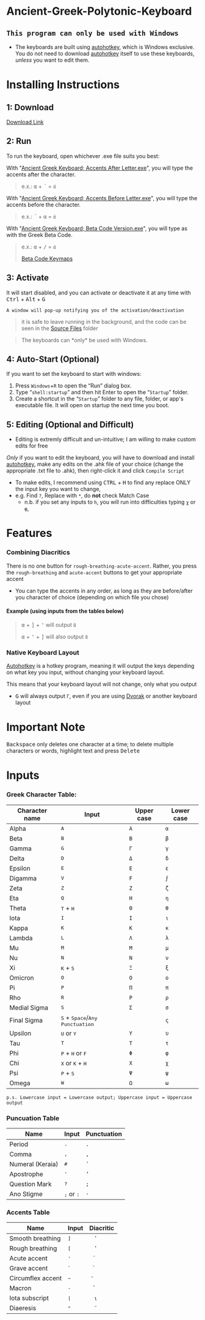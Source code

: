 # Ancient-Greek-Polytonic-Keyboard

## **`This program can only be used with Windows`**
- The keyboards are built using [autohotkey](https://www.autohotkey.com/), which is Windows exclusive. You do not need to download [autohotkey](https://www.autohotkey.com/) itself to use these keyboards, _unless_ you want to edit them.
# Installing Instructions

## 1: Download
[Download Link](https://github.com/Ithemule/Ancient-Greek-Polytonic-Keyboard/archive/refs/heads/main.zip)


## 2: Run
To run the keyboard, open whichever .exe file suits you best:

With "[Ancient Greek Keyboard; Accents After Letter.exe](https://github.com/Ithemule/Ancient-Greek-Polytonic-Keyboard/blob/main/Ancient%20Greek%20Keyboard%3B%20Accents%20After%20Letter.exe)", you will type the accents after the character.

> e.x.: <kbd>α</kbd> + <kbd>´</kbd> = `ά`

With "[Ancient Greek Keyboard; Accents Before Letter.exe](https://github.com/Ithemule/Ancient-Greek-Polytonic-Keyboard/blob/main/Ancient%20Greek%20Keyboard%3B%20Accents%20Before%20Letter.exe)", you will type the accents before the character. 

> e.x.: <kbd>´</kbd> + <kbd>α</kbd> = `ά`

With "[Ancient Greek Keyboard; Beta Code Version.exe](https://github.com/Ithemule/Ancient-Greek-Polytonic-Keyboard/blob/main/Ancient%20Greek%20Keyboard%3B%20Beta%20Code%20Version.exe)", you will type as with the Greek Beta Code. 

> e.x.: <kbd>α</kbd> + <kbd>/</kbd> = `ά`
>
> [Beta Code Keymaps](https://en.wikipedia.org/wiki/Beta_Code#Greek_alphabet)


## 3: Activate
It will start disabled, and you can activate or deactivate it at any time with <kbd>Ctrl</kbd> + <kbd>Alt</kbd> + <kbd>G</kbd>

	A window will pop-up notifying you of the activation/deactivation

>it is safe to leave running in the background, and the code can be seen in the [Source Files](https://github.com/Ithemule/Ancient-Greek-Polytonic-Keyboard/tree/main/Source%20Files) folder

>The keyboards can \*only\* be used with Windows.

## 4: Auto-Start (Optional)
If you want to set the keyboard to start with windows:
1. Press `Windows`+`R` to open the “Run” dialog box.
2. Type “`shell:startup`” and then hit Enter to open the “`Startup`” folder.
3. Create a shortcut in the “`Startup`” folder to any file, folder, or app's executable file. It will open on startup the next time you boot.

## 5: Editing (Optional and Difficult)
- Editing is extremly difficult and un-intuitive; I am willing to make custom edits for free

*Only* if you want to edit the keyboard, you will have to download and install [autohotkey](https://www.autohotkey.com/), make any edits on the .ahk file of your choice (change the appropriate .txt file to .ahk), then right-click it and click `Compile Script`

- To make edits, I recommend using <kbd>CTRL</kbd> + <kbd>H</kbd> to find any replace ONLY the input key you want to change, 
 - e.g. Find ` ? `, Replace with ` * `, do **not** check Match Case
   - n.b. if you set any inputs to `h`, you will run into difficulties typing `χ` or `φ`, 

# Features

### Combining Diacritics

There is no one button for `rough-breathing-acute-accent`.
Rather, you press the `rough-breathing` and `acute-accent` buttons to get your appropriate accent
- You can type the accents in any order, as long as they are before/after you character of choice (depending on which file you chose)
#### Example (using inputs from the tables below)

> <kbd>α</kbd> + <kbd>]</kbd> + <kbd>'</kbd> will output `ἄ`
>
> <kbd>α</kbd> + <kbd>'</kbd> + <kbd>]</kbd> will also output `ἄ`

### Native Keyboard Layout

[Autohotkey](https://www.autohotkey.com/) is a hotkey program, meaning it will output the keys depending on what key you input, without changing your keyboard layout.

This means that your keyboard layout will not change, only what you output
- <kbd>G</kbd> will always output `Γ`, even if you are using [Dvorak](https://en.wikipedia.org/wiki/Dvorak_keyboard_layout) or another keyboard layout

# Important Note
<kbd>Backspace</kbd> only deletes one character at a time; to delete multiple characters or words, highlight text and press <kbd>Delete</kbd>

# Inputs
### Greek Character Table:

| Character name | Input | Upper case | Lower case |
| --- | --- | --- | --- |
| Alpha | <kbd>A</kbd> | `Α` | `α` |
| Beta 	| <kbd>B</kbd> | `Β` | `β` |
| Gamma | <kbd>G</kbd> | `Γ` | `γ` |
| Delta | <kbd>D</kbd> | `Δ` | `δ` |
| Epsilon | <kbd>E</kbd> | `Ε` | `ε` |
| Digamma | <kbd>V</kbd> | `Ϝ` | `ϝ` |
| Zeta | <kbd>Z</kbd> | `Ζ` | `ζ` |
| Eta | <kbd>Q</kbd> | `Η` | `η` |
| Theta | <kbd>T</kbd> + <kbd>H</kbd> | `Θ` | `θ` |
| Iota | <kbd>I</kbd> | `Ι` | `ι` |
| Kappa | <kbd>K</kbd> | `Κ` | `κ` |
| Lambda | <kbd>L</kbd> | `Λ` | `λ` |
| Mu | <kbd>M</kbd> | `Μ` | `μ` |
| Nu | <kbd>N</kbd> | `Ν` | `ν` |
| Xi | <kbd>K</kbd> + <kbd>S</kbd> | `Ξ` | `ξ` |
| Omicron | <kbd>O</kbd> | `Ο` | `ο` |
| Pi | <kbd>P</kbd> | `Π` | `π` |
| Rho | <kbd>R</kbd> | `Ρ` | `ρ` |
| Medial Sigma | <kbd>S</kbd> | `Σ` | `σ` |
| Final Sigma | <kbd>S</kbd> + <kbd>Space</kbd>/<kbd>Any Punctuation</kbd> |  | `ς` |
| Upsilon | <kbd>U</kbd> or <kbd>Y</kbd> | `Υ` | `υ` |
| Tau | <kbd>T</kbd> | `Τ` | `τ` |
| Phi | <kbd>P</kbd> + <kbd>H</kbd> or <kbd>F</kbd> | `Φ` | `φ` |
| Chi | <kbd>X</kbd> or <kbd>K</kbd> + <kbd>H</kbd> | `Χ` | `χ` |
| Psi | <kbd>P</kbd> + <kbd>S</kbd> | `Ψ` | `ψ` |
| Omega | <kbd>W</kbd> | `Ω` | `ω` |

	p.s. Lowercase input = Lowercase output; Uppercase input = Uppercase output
### Puncuation Table

| Name | Input | Punctuation |
| --- | --- | --- |
| Period | <kbd>.</kbd> | `.` |
| Comma | <kbd>,</kbd> | `,` |
| Numeral (Keraia) | <kbd>#</kbd> | `ʹ` |
| Apostrophe | <kbd>'</kbd> | `’` |
| Question Mark | <kbd>?</kbd> | `;` |
| Ano Stigme | <kbd>;</kbd> or <kbd>:</kbd> | `·` |

### Accents Table

| Name | Input | Diacritic |
| --- | --- | --- |
| Smooth breathing | <kbd>]</kbd> | ` ̓  ` |
| Rough breathing | <kbd>[</kbd> | ` ̔  ` |
| Acute accent | <kbd>'</kbd> |  ` ́  ` |
| Grave accent | <kbd>`</kbd> |  ` ̀  ` |
| Circumflex accent | <kbd>~</kbd> | ` ͂  ` |
| Macron | <kbd>-</kbd> |  ` ̄  ` |
| Iota subscript | <kbd>\|</kbd> | ` ι `  |
| Diaeresis | <kbd>"</kbd> | ` ̈  ` |
